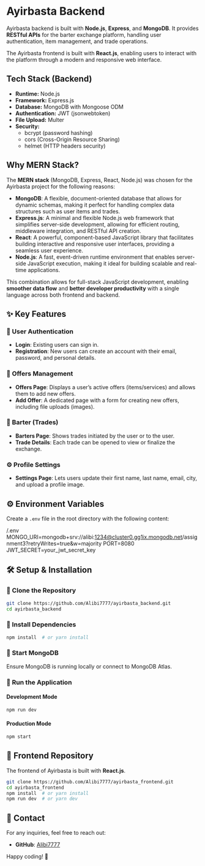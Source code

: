 # Ayirbasta Backend

Ayirbasta backend is built with **Node.js**, **Express**, and **MongoDB**. It provides **RESTful APIs** for the barter exchange platform, handling user authentication, item management, and trade operations.

The Ayirbasta frontend is built with **React.js**, enabling users to interact with the platform through a modern and responsive web interface.

## Tech Stack (Backend)

- **Runtime:** Node.js
- **Framework:** Express.js
- **Database:** MongoDB with Mongoose ODM
- **Authentication:** JWT (jsonwebtoken)
- **File Upload:** Multer
- **Security:**
  - bcrypt (password hashing)
  - cors (Cross-Origin Resource Sharing)
  - helmet (HTTP headers security)

## Why MERN Stack?

The **MERN stack** (MongoDB, Express, React, Node.js) was chosen for the Ayirbasta project for the following reasons:

- **MongoDB**: A flexible, document-oriented database that allows for dynamic schemas, making it perfect for handling complex data structures such as user items and trades.
- **Express.js**: A minimal and flexible Node.js web framework that simplifies server-side development, allowing for efficient routing, middleware integration, and RESTful API creation.
- **React**: A powerful, component-based JavaScript library that facilitates building interactive and responsive user interfaces, providing a seamless user experience.
- **Node.js**: A fast, event-driven runtime environment that enables server-side JavaScript execution, making it ideal for building scalable and real-time applications.

This combination allows for full-stack JavaScript development, enabling **smoother data flow** and **better developer productivity** with a single language across both frontend and backend.

## ✨ Key Features

### 🔑 User Authentication

- **Login**: Existing users can sign in.
- **Registration**: New users can create an account with their email, password, and personal details.

### 🎯 Offers Management

- **Offers Page**: Displays a user’s active offers (items/services) and allows them to add new offers.
- **Add Offer**: A dedicated page with a form for creating new offers, including file uploads (images).

### 🔄 Barter (Trades)

- **Barters Page**: Shows trades initiated by the user or to the user.
- **Trade Details**: Each trade can be opened to view or finalize the exchange.

### ⚙️ Profile Settings

- **Settings Page**: Lets users update their first name, last name, email, city, and upload a profile image.

## ⚙️ Environment Variables

Create a `.env` file in the root directory with the following content:

/.env
MONGO_URI=mongodb+srv://alibi:1234@cluster0.gg1ix.mongodb.net/assignment3?retryWrites=true&w=majority
PORT=8080
JWT_SECRET=your_jwt_secret_key

## 🛠 Setup & Installation

### 🔹 Clone the Repository

```sh
git clone https://github.com/Alibi7777/ayirbasta_backend.git
cd ayirbasta_backend
```

### 🔹 Install Dependencies

```sh
npm install  # or yarn install
```

### 🔹 Start MongoDB

Ensure MongoDB is running locally or connect to MongoDB Atlas.

### 🔹 Run the Application

#### Development Mode

```sh
npm run dev
```

#### Production Mode

```sh
npm start
```

## 📌 Frontend Repository

The frontend of Ayirbasta is built with **React.js**.

```sh
git clone https://github.com/Alibi7777/ayirbasta_frontend.git
cd ayirbasta_frontend
npm install  # or yarn install
npm run dev  # or yarn dev
```

## 📩 Contact

For any inquiries, feel free to reach out:

- **GitHub**: [Alibi7777](https://github.com/Alibi7777)

Happy coding! 🚀
